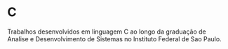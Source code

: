# C
Trabalhos desenvolvidos em linguagem C ao longo da graduação de Analise e Desenvolvimento de Sistemas no Instituto Federal de Sao Paulo.
